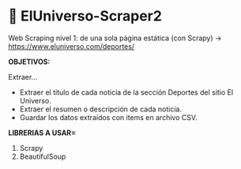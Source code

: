 # 📰 ElUniverso-Scraper2
Web Scraping nivel 1: de una sola página estática (con Scrapy) -> https://www.eluniverso.com/deportes/

**OBJETIVOS:**

Extraer...

* Extraer el título de cada noticia de la sección Deportes del sitio El Universo.
* Extraer el resumen o descripción de cada noticia.
* Guardar los datos extraídos con items en archivo CSV.

**LIBRERIAS A USAR=**

1) Scrapy
2) BeautifulSoup
